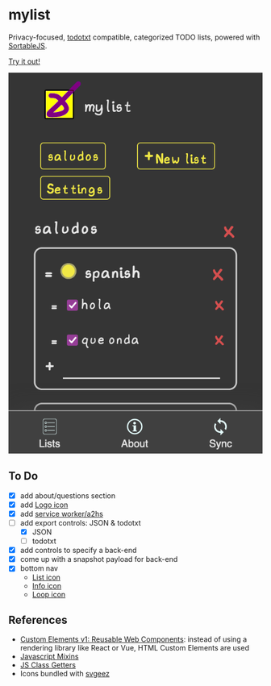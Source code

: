 # mylist

Privacy-focused, [todotxt] compatible, categorized TODO lists, powered with [SortableJS].

[Try it out!](https://juankman94.github.io/mylist/)

![Screenshot of webapp with dark color scheme](/assets/images/screenshot-dark.png)

## To Do

* [x] add about/questions section
* [x] add [Logo icon]
* [x] add [service worker/a2hs]
* [ ] add export controls: JSON & todotxt
  * [x] JSON
  * [ ] todotxt
* [x] add controls to specify a back-end
* [x] come up with a snapshot payload for back-end
* [x] bottom nav
  * [List icon]
  * [Info icon]
  * [Loop icon]

## References

* [Custom Elements v1: Reusable Web Components]: instead of using a rendering library like React
or Vue, HTML Custom Elements are used
* [Javascript Mixins]
* [JS Class Getters]
* Icons bundled with [svgeez]

[todotxt]: https://todotxt.org/
[SortableJS]: https://github.com/SortableJS/Sortable
[Custom Elements v1: Reusable Web Components]: https://developers.google.com/web/fundamentals/web-components/customelements
[Javascript Mixins]: https://javascript.info/mixins
[JS Class Getters]: https://developer.mozilla.org/en-US/docs/Web/JavaScript/Reference/Functions/get
[Logo icon]: https://search.creativecommons.org/photos/cb8db7d0-d6f8-4477-8450-2fd9ed4f8dd9
[service worker/a2hs]: https://developer.mozilla.org/en-US/docs/Web/Progressive_web_apps/Add_to_home_screen
[svgeez]: https://github.com/jgarber623/svgeez
[List icon]: https://search.creativecommons.org/photos/c51671ce-9cb3-4b15-bb47-529c3cb77875
[Info icon]: https://search.creativecommons.org/photos/4e947e1f-86de-404a-a96d-274b4be47aa9
[Loop icon]: https://search.creativecommons.org/photos/4afbff60-da05-4250-8c3c-ec69ae30f7e9
